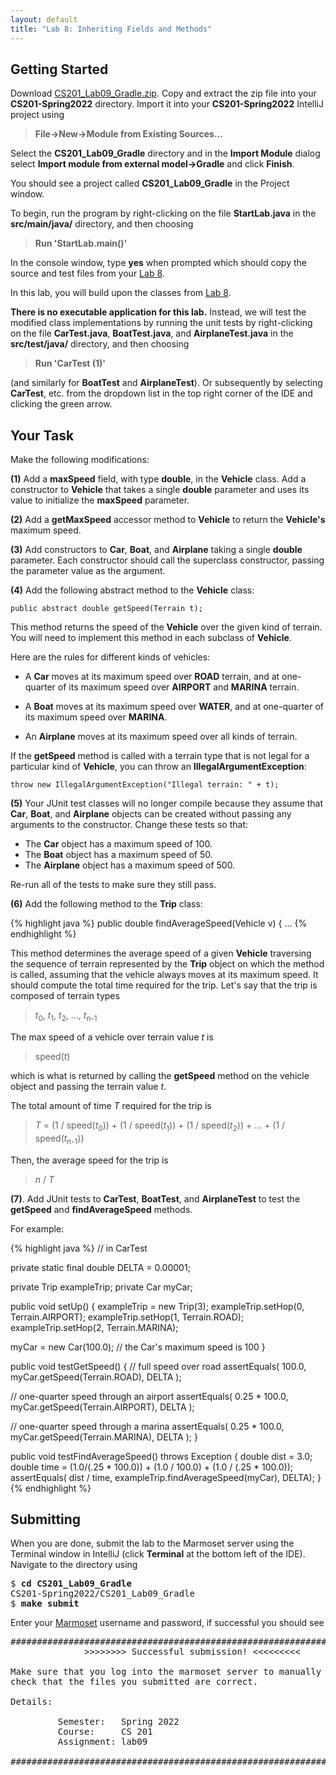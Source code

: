 ```yaml
---
layout: default
title: "Lab 8: Inheriting Fields and Methods"
---
```


## Getting Started

Download [CS201\_Lab09\_Gradle.zip](CS201_Lab09_Gradle.zip). Copy and extract the zip file into your **CS201-Spring2022** directory. Import it into your **CS201-Spring2022** IntelliJ project using

> **File&rarr;New&rarr;Module from Existing Sources...**

Select the **CS201\_Lab09\_Gradle** directory and in the **Import Module** dialog select **Import module from external model&rarr;Gradle** and click **Finish**.

You should see a project called **CS201\_Lab09\_Gradle** in the Project window.

To begin, run the program by right-clicking on the file **StartLab.java** in the **src/main/java/** directory, and then choosing

> **Run 'StartLab.main()'**

In the console window, type **yes** when prompted which should copy the source and test files from your [Lab 8](lab08.html).

In this lab, you will build upon the classes from [Lab 8](lab08.html).

**There is no executable application for this lab.** Instead, we will test the modified class implementations by running the unit tests by right-clicking on the file **CarTest.java**, **BoatTest.java**, and **AirplaneTest.java** in the **src/test/java/** directory, and then choosing

> **Run 'CarTest (1)'**

(and similarly for **BoatTest** and **AirplaneTest**). Or subsequently by selecting **CarTest**, etc. from the dropdown list in the top right corner of the IDE and clicking the green arrow.

## Your Task

Make the following modifications:

**(1)** Add a **maxSpeed** field, with type **double**, in the **Vehicle** class. Add a constructor to **Vehicle** that takes a single **double** parameter and uses its value to initialize the **maxSpeed** parameter.

**(2)** Add a **getMaxSpeed** accessor method to **Vehicle** to return the **Vehicle's** maximum speed.

**(3)** Add constructors to **Car**, **Boat**, and **Airplane** taking a single **double** parameter. Each constructor should call the superclass constructor, passing the parameter value as the argument.

**(4)** Add the following abstract method to the **Vehicle** class:

    public abstract double getSpeed(Terrain t);

This method returns the speed of the **Vehicle** over the given kind of terrain. You will need to implement this method in each subclass of **Vehicle**.

Here are the rules for different kinds of vehicles:

-   A **Car** moves at its maximum speed over **ROAD** terrain, and at one-quarter of its maximum speed over **AIRPORT** and **MARINA** terrain.

-   A **Boat** moves at its maximum speed over **WATER**, and at one-quarter of its maximum speed over **MARINA**.

-   An **Airplane** moves at its maximum speed over all kinds of terrain.

If the **getSpeed** method is called with a terrain type that is not legal for a particular kind of **Vehicle**, you can throw an **IllegalArgumentException**:

    throw new IllegalArgumentException("Illegal terrain: " + t);

**(5)** Your JUnit test classes will no longer compile because they assume that **Car**, **Boat**, and **Airplane** objects can be created without passing any arguments to the constructor. Change these tests so that:

-   The **Car** object has a maximum speed of 100.
-   The **Boat** object has a maximum speed of 50.
-   The **Airplane** object has a maximum speed of 500.

Re-run all of the tests to make sure they still pass.

**(6)** Add the following method to the **Trip** class:

{% highlight java %}
public double findAverageSpeed(Vehicle v) {
    ...
{% endhighlight %}

This method determines the average speed of a given **Vehicle** traversing the sequence of terrain represented by the **Trip** object on which the method is called, assuming that the vehicle always moves at its maximum speed. It should compute the total time required for the trip. Let's say that the trip is composed of terrain types

> *t*<sub>0</sub>, *t*<sub>1</sub>, *t*<sub>2</sub>, ..., *t*<sub>n-1</sub>

The max speed of a vehicle over terrain value *t* is

> speed(*t*)

which is what is returned by calling the **getSpeed** method on the vehicle object and passing the terrain value *t*.

The total amount of time *T* required for the trip is

> *T* = (1 / speed(*t*<sub>0</sub>)) + (1 / speed(*t*<sub>1</sub>)) + (1 / speed(*t*<sub>2</sub>)) + ... + (1 / speed(*t*<sub>n-1</sub>))

Then, the average speed for the trip is

> *n* / *T*

**(7)**. Add JUnit tests to **CarTest**, **BoatTest**, and **AirplaneTest** to test the **getSpeed** and **findAverageSpeed** methods.

For example:

{% highlight java %}
// in CarTest

private static final double DELTA = 0.00001;

private Trip exampleTrip;
private Car myCar;

public void setUp() {
  exampleTrip = new Trip(3);
  exampleTrip.setHop(0, Terrain.AIRPORT);
  exampleTrip.setHop(1, Terrain.ROAD);
  exampleTrip.setHop(2, Terrain.MARINA);

  myCar = new Car(100.0); // the Car's maximum speed is 100
}

public void testGetSpeed() {
  // full speed over road
  assertEquals( 100.0, myCar.getSpeed(Terrain.ROAD), DELTA );

  // one-quarter speed through an airport
  assertEquals( 0.25 * 100.0, myCar.getSpeed(Terrain.AIRPORT), DELTA );

  // one-quarter speed through a marina
  assertEquals( 0.25 * 100.0, myCar.getSpeed(Terrain.MARINA), DELTA );
}

public void testFindAverageSpeed() throws Exception {
  double dist = 3.0;
  double time = (1.0/(.25 * 100.0)) + (1.0 / 100.0) + (1.0 / (.25 * 100.0));
  assertEquals( dist /  time, exampleTrip.findAverageSpeed(myCar), DELTA);
}
{% endhighlight %}

## Submitting

When you are done, submit the lab to the Marmoset server using the Terminal window in IntelliJ (click **Terminal** at the bottom left of the IDE). Navigate to the directory using

<pre>
$ <b>cd CS201_Lab09_Gradle</b>
CS201-Spring2022/CS201_Lab09_Gradle
$ <b>make submit</b>
</pre>

Enter your [Marmoset](https://cs.ycp.edu/marmoset) username and password, if successful you should see

<pre>
######################################################################
              >>>>>>>> Successful submission! <<<<<<<<<

Make sure that you log into the marmoset server to manually
check that the files you submitted are correct.

Details:

         Semester:   Spring 2022
         Course:     CS 201
         Assignment: lab09

######################################################################
</pre>
